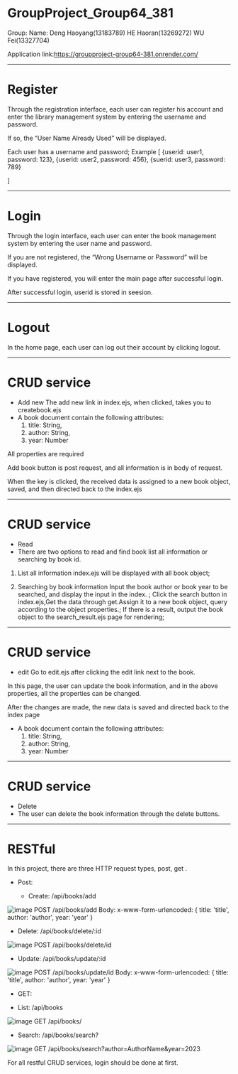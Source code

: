 # GroupProject_Group64_381

Group: 
Name: 
Deng Haoyang(13183789)
HE Haoran(13269272)
WU Fei(13327704)

Application link:https://groupproject-group64-381.onrender.com/

********************************************
# Register
Through the registration interface, each user can register his account and enter the library management system by entering the username and password.

If so, the “User Name Already Used” will be displayed.

Each user has a username and password;
Example
[
	{userid: user1, password: 123},
	{userid: user2, password: 456},
	{suerid: user3, password: 789}

]

********************************************
# Login
Through the login interface, each user can enter the book management system by entering the user name and password.

If you are not registered, the “Wrong Username or Password” will be displayed.

If you have registered, you will enter the main page after successful login.

After successful login, userid is stored in seesion.

********************************************
# Logout
In the home page, each user can log out their account by clicking logout.

********************************************
# CRUD service
- Add new
The add new link in index.ejs, when clicked, takes you to createbook.ejs
-	A book document  contain the following attributes: 
	1)	title: String,
   	2)	author: String,
	3)	year: Number

All properties are required

Add book button is post request, and all information is in body of request.

When the key is clicked, the received data is assigned to a new book object, saved, and then directed back to the index.ejs

********************************************
# CRUD service
- Read
-  There are two options to read and find book list all information or searching by book id.

1) List all information
index.ejs will be displayed with all book object;


2) Searching by book information
Input the book author or book year to be searched, and display the input in the index. ;
Click the search button in index.ejs,Get the data through get.Assign it to a new book object, query according to the object properties.;
If there is a result, output the book object to the search_result.ejs page for rendering;


********************************************
# CRUD service
- edit
Go to edit.ejs after clicking the edit link next to the book. 

In this page, the user can update the book information, and in the above properties, all the properties can be changed.

 After the changes are made, the new data is saved and directed back to the index page

-	A book document  contain the following attributes: 
	1)	title: String,
   	2)	author: String,
	3)	year: Number

********************************************
# CRUD service
- Delete
-	The user can delete the book information through the delete buttons.

********************************************
# RESTful
In this project, there are three HTTP request types, post, get .
- Post:

  - Create:	/api/books/add

![image](https://github.com/a757814283/GroupProject_Group64_381/assets/31002826/1a163e4e-80b3-41ab-ad40-2b162bdeb0aa)
POST /api/books/add
Body: x-www-form-urlencoded: { title: 'title', author: 'author', year: 'year' }

 - Delete:	/api/books/delete/:id

![image](https://github.com/a757814283/GroupProject_Group64_381/assets/31002826/d746565a-9d02-4895-bcc7-42ccc6f22840)
POST /api/books/delete/id

 - Update:	/api/books/update/:id

![image](https://github.com/a757814283/GroupProject_Group64_381/assets/31002826/c4ea03d5-c4b0-40f4-bc49-045ec9997815)
POST /api/books/update/id
Body: x-www-form-urlencoded: { title: 'title', author: 'author', year: 'year' }

- GET:

 - List: /api/books

![image](https://github.com/a757814283/GroupProject_Group64_381/assets/31002826/2189fcdd-1f9b-420c-bfba-9475aefacbef)
GET /api/books/

- Search:  /api/books/search?

![image](https://github.com/a757814283/GroupProject_Group64_381/assets/31002826/71a062d0-bd14-4769-a4a8-4f3206e98a9d)
GET /api/books/search?author=AuthorName&year=2023

For all restful CRUD services, login should be done at first.


